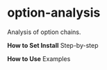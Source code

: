 # option-analysis
Analysis of option chains.

**How to Set Install**
Step-by-step

**How to Use**
Examples
